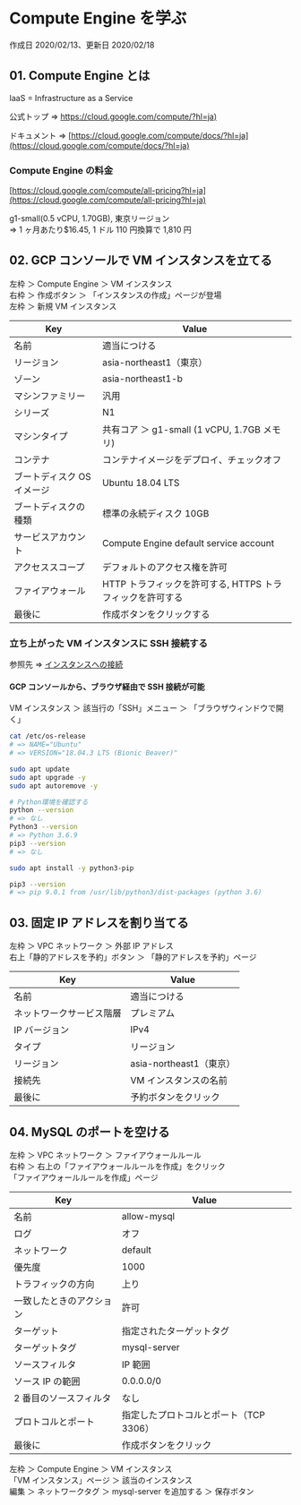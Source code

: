 # Compute Engine を学ぶ

作成日 2020/02/13、更新日 2020/02/18

## 01. Compute Engine とは

IaaS = Infrastructure as a Service

公式トップ => [https://cloud.google.com/compute/?hl=ja)](https://cloud.google.com/compute/?hl=ja)

ドキュメント => [https://cloud.google.com/compute/docs/?hl=ja](https://cloud.google.com/compute/docs/?hl=ja)

### Compute Engine の料金

[https://cloud.google.com/compute/all-pricing?hl=ja](https://cloud.google.com/compute/all-pricing?hl=ja)

g1-small(0.5 vCPU, 1.70GB), 東京リージョン\
=> 1 ヶ月あたり\$16.45, 1 ドル 110 円換算で 1,810 円

## 02. GCP コンソールで VM インスタンスを立てる

左枠 ＞ Compute Engine ＞ VM インスタンス\
右枠 ＞ 作成ボタン ＞ 「インスタンスの作成」ページが登場\
左枠 ＞ 新規 VM インスタンス

| Key                        | Value                                                     |
| -------------------------- | --------------------------------------------------------- |
| 名前                       | 適当につける                                              |
| リージョン                 | asia-northeast1（東京）                                   |
| ゾーン                     | asia-northeast1-b                                         |
| マシンファミリー           | 汎用                                                      |
| シリーズ                   | N1 　                                                     |
| マシンタイプ               | 共有コア ＞ g1-small (1 vCPU, 1.7GB メモリ)               |
| コンテナ                   | コンテナイメージをデプロイ、チェックオフ                  |
| ブートディスク OS イメージ | Ubuntu 18.04 LTS                                          |
| ブートディスクの種類       | 標準の永続ディスク 10GB                                   |
| サービスアカウント         | Compute Engine default service account                    |
| アクセススコープ           | デフォルトのアクセス権を許可                              |
| ファイアウォール           | HTTP トラフィックを許可する, HTTPS トラフィックを許可する |
| 最後に                     | 作成ボタンをクリックする                                  |

### 立ち上がった VM インスタンスに SSH 接続する

参照先 => [インスタンスへの接続](https://cloud.google.com/compute/docs/instances/connecting-to-instance)

#### GCP コンソールから、ブラウザ経由で SSH 接続が可能

VM インスタンス ＞ 該当行の「SSH」メニュー ＞ 「ブラウザウィンドウで開く」

```bash
cat /etc/os-release
# => NAME="Ubuntu"
# => VERSION="18.04.3 LTS (Bionic Beaver)"

sudo apt update
sudo apt upgrade -y
sudo apt autoremove -y

# Python環境を確認する
python --version
# => なし
Python3 --version
# => Python 3.6.9
pip3 --version
# => なし

sudo apt install -y python3-pip

pip3 --version
# => pip 9.0.1 from /usr/lib/python3/dist-packages (python 3.6)
```

## 03. 固定 IP アドレスを割り当てる

左枠 ＞ VPC ネットワーク ＞ 外部 IP アドレス\
右上「静的アドレスを予約」ボタン ＞ 「静的アドレスを予約」ページ

| Key                      | Value                   |
| ------------------------ | ----------------------- |
| 名前                     | 適当につける            |
| ネットワークサービス階層 | プレミアム              |
| IP バージョン            | IPv4                    |
| タイプ                   | リージョン              |
| リージョン               | asia-northeast1（東京） |
| 接続先                   | VM インスタンスの名前   |
| 最後に                   | 予約ボタンをクリック    |

## 04. MySQL のポートを空ける

左枠 ＞ VPC ネットワーク ＞ ファイアウォールルール\
右枠 ＞ 右上の「ファイアウォールルールを作成」をクリック\
「ファイアウォールルールを作成」ページ

| Key                      | Value                                  |
| ------------------------ | -------------------------------------- |
| 名前                     | allow-mysql                            |
| ログ                     | オフ                                   |
| ネットワーク             | default                                |
| 優先度                   | 1000                                   |
| トラフィックの方向       | 上り                                   |
| 一致したときのアクション | 許可                                   |
| ターゲット               | 指定されたターゲットタグ               |
| ターゲットタグ           | mysql-server                           |
| ソースフィルタ           | IP 範囲                                |
| ソース IP の範囲         | 0.0.0.0/0                              |
| 2 番目のソースフィルタ   | なし                                   |
| プロトコルとポート       | 指定したプロトコルとポート（TCP 3306） |
| 最後に                   | 作成ボタンをクリック                   |

左枠 ＞ Compute Engine ＞ VM インスタンス\
「VM インスタンス」ページ ＞ 該当のインスタンス\
編集 ＞ ネットワークタグ ＞ mysql-server を追加する ＞ 保存ボタン
